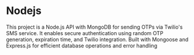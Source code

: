 # Nodejs
This project is a Node.js API with MongoDB for sending OTPs via Twilio's SMS service. It enables secure authentication using random OTP generation, expiration time, and Twilio integration. Built with Mongoose and Express.js for efficient database operations and error handling
